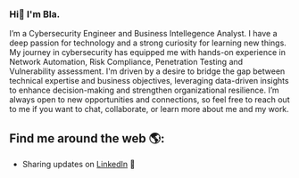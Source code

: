 ### Hi👋 I'm Bla.

I’m a Cybersecurity Engineer and Business Intellegence Analyst. I have a deep passion for technology and a strong curiosity for learning new things. My journey in cybersecurity has equipped me with hands-on experience in Network Automation, Risk Compliance, Penetration Testing and Vulnerability assessment. I'm driven by a desire to bridge the gap between technical expertise and business objectives, leveraging data-driven insights to enhance decision-making and strengthen organizational resilience.
I’m always open to new opportunities and connections, so feel free to reach out to me if you want to chat, collaborate, or learn more about me and my work.

## Find me around the web 🌎:
- Sharing updates on <a href="https://www.linkedin.com/in/blatere-ngapna/">LinkedIn</a> 💼


